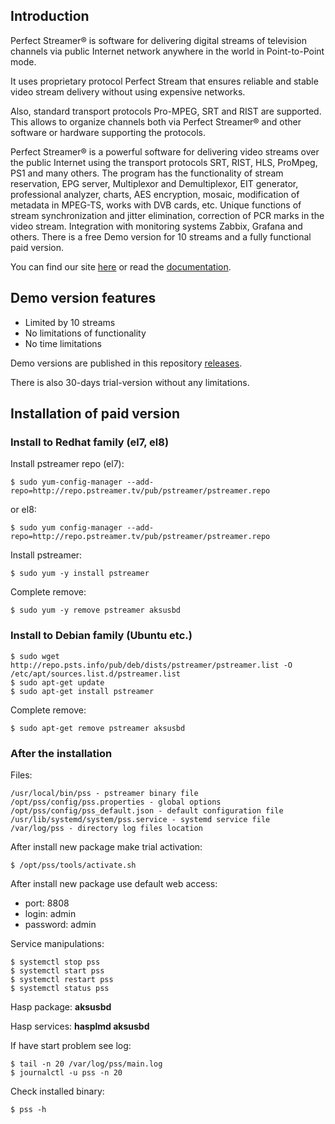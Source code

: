 ## Introduction
Perfect Streamer® is software for delivering digital streams of television channels via public Internet network anywhere in the world in Point-to-Point mode.

It uses proprietary protocol Perfect Stream that ensures reliable and stable video stream delivery without using expensive networks.

Also, standard transport protocols Pro-MPEG, SRT and RIST are supported. This allows to organize channels both via Perfect Streamer® and other software or hardware supporting the protocols.

Perfect Streamer® is a powerful software for delivering video streams over the public Internet using the transport protocols SRT, RIST, HLS, ProMpeg, PS1 and many others. 
The program has the functionality of stream reservation, EPG server, Multiplexor and Demultiplexor, EIT generator, professional analyzer, charts, AES encryption, mosaic, modification of metadata in MPEG-TS, works with DVB cards, etc. Unique functions of stream synchronization and jitter elimination, correction of PCR marks in the video stream. Integration with monitoring systems Zabbix, Grafana and others. There is a free Demo version for 10 streams and a fully functional paid version.

You can find our site [here](https://pstreamer.tv) or read the [documentation](http://doc.pstreamer.tv/en/index.html).

## Demo version features
- Limited by 10 streams
- No limitations of functionality
- No time limitations

Demo versions are published in this repository [releases](https://github.com/PFStreamer/releases/releases).

There is also 30-days trial-version without any limitations.

## Installation of paid version

### Install to Redhat family  (el7, el8)

Install pstreamer repo (el7):
```
$ sudo yum-config-manager --add-repo=http://repo.pstreamer.tv/pub/pstreamer/pstreamer.repo
```
or el8:
```
$ sudo yum config-manager --add-repo=http://repo.pstreamer.tv/pub/pstreamer/pstreamer.repo
```

Install pstreamer:
```
$ sudo yum -y install pstreamer
```

Complete remove:
```
$ sudo yum -y remove pstreamer aksusbd
```

### Install to Debian family (Ubuntu etc.)

```
$ sudo wget http://repo.psts.info/pub/deb/dists/pstreamer/pstreamer.list -O /etc/apt/sources.list.d/pstreamer.list     
$ sudo apt-get update
$ sudo apt-get install pstreamer
```
Complete remove:
```
$ sudo apt-get remove pstreamer aksusbd
```
### After the installation

Files:
```
/usr/local/bin/pss - pstreamer binary file
/opt/pss/config/pss.properties - global options
/opt/pss/config/pss_default.json - default configuration file
/usr/lib/systemd/system/pss.service - systemd service file
/var/log/pss - directory log files location
```
After install new package make trial activation:
```
$ /opt/pss/tools/activate.sh
```
After install new package use default web access:
* port: 8808
* login: admin
* password: admin

Service manipulations:
```
$ systemctl stop pss
$ systemctl start pss
$ systemctl restart pss
$ systemctl status pss
```

Hasp package: **aksusbd**

Hasp services: **hasplmd aksusbd**

If have start problem see log:
```
$ tail -n 20 /var/log/pss/main.log
$ journalctl -u pss -n 20
```
Check installed binary:
```
$ pss -h
```

